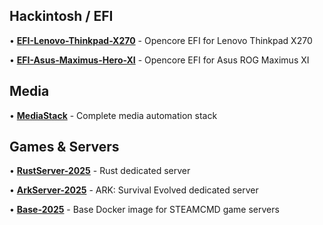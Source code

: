 ## Hackintosh / EFI

• **[EFI-Lenovo-Thinkpad-X270](https://github.com/AngelMartinezDevops/EFI-Lenovo-Thinkpad-X270)** - Opencore EFI for Lenovo Thinkpad X270

• **[EFI-Asus-Maximus-Hero-XI](https://github.com/AngelMartinezDevops/EFI-Asus-Maximus-Hero-XI)** - Opencore EFI for Asus ROG Maximus XI

## Media

• **[MediaStack](https://github.com/AngelMartinezDevops/MediaStack)** - Complete media automation stack

## Games & Servers

• **[RustServer-2025](https://github.com/AngelMartinezDevops/rust-server-2025)** - Rust dedicated server

• **[ArkServer-2025](https://github.com/AngelMartinezDevops/ark-server-2025)** - ARK: Survival Evolved dedicated server

• **[Base-2025](https://github.com/AngelMartinezDevops/base-2025)** - Base Docker image for STEAMCMD game servers
